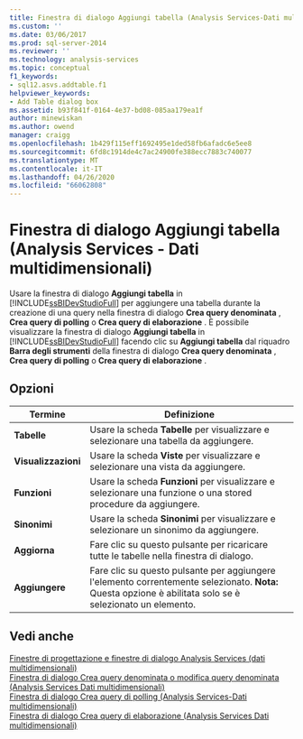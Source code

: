 ```yaml
---
title: Finestra di dialogo Aggiungi tabella (Analysis Services-Dati multidimensionali) | Microsoft Docs
ms.custom: ''
ms.date: 03/06/2017
ms.prod: sql-server-2014
ms.reviewer: ''
ms.technology: analysis-services
ms.topic: conceptual
f1_keywords:
- sql12.asvs.addtable.f1
helpviewer_keywords:
- Add Table dialog box
ms.assetid: b93f841f-0164-4e37-bd08-085aa179ea1f
author: minewiskan
ms.author: owend
manager: craigg
ms.openlocfilehash: 1b429f115eff1692495e1ded58fb6afadc6e5ee8
ms.sourcegitcommit: 6fd8c1914de4c7ac24900fe388ecc7883c740077
ms.translationtype: MT
ms.contentlocale: it-IT
ms.lasthandoff: 04/26/2020
ms.locfileid: "66062808"
---
```

# <a name="add-table-dialog-box-analysis-services---multidimensional-data"></a>Finestra di dialogo Aggiungi tabella (Analysis Services - Dati multidimensionali)
  Usare la finestra di dialogo **Aggiungi tabella** in [!INCLUDE[ssBIDevStudioFull](../includes/ssbidevstudiofull-md.md)] per aggiungere una tabella durante la creazione di una query nella finestra di dialogo **Crea query denominata** , **Crea query di polling** o **Crea query di elaborazione** . È possibile visualizzare la finestra di dialogo **Aggiungi tabella** in [!INCLUDE[ssBIDevStudioFull](../includes/ssbidevstudiofull-md.md)] facendo clic su **Aggiungi tabella** dal riquadro **Barra degli strumenti** della finestra di dialogo **Crea query denominata** , **Crea query di polling** o **Crea query di elaborazione** .  
  
## <a name="options"></a>Opzioni  
  
|Termine|Definizione|  
|----------|----------------|  
|**Tabelle**|Usare la scheda **Tabelle** per visualizzare e selezionare una tabella da aggiungere.|  
|**Visualizzazioni**|Usare la scheda **Viste** per visualizzare e selezionare una vista da aggiungere.|  
|**Funzioni**|Usare la scheda **Funzioni** per visualizzare e selezionare una funzione o una stored procedure da aggiungere.|  
|**Sinonimi**|Usare la scheda **Sinonimi** per visualizzare e selezionare un sinonimo da aggiungere.|  
|**Aggiorna**|Fare clic su questo pulsante per ricaricare tutte le tabelle nella finestra di dialogo.|  
|**Aggiungere**|Fare clic su questo pulsante per aggiungere l'elemento correntemente selezionato. **Nota:**  Questa opzione è abilitata solo se è selezionato un elemento.|  
  
## <a name="see-also"></a>Vedi anche  
 [Finestre di progettazione e finestre di dialogo Analysis Services &#40;dati multidimensionali&#41;](analysis-services-designers-and-dialog-boxes-multidimensional-data.md)   
 [Finestra di dialogo Crea query denominata o modifica query denominata &#40;Analysis Services Dati multidimensionali&#41;](create-or-edit-named-query-dialog-box-analysis-services-multidimensional-data.md)   
 [Finestra di dialogo Crea query di polling &#40;Analysis Services-Dati multidimensionali&#41;](create-polling-query-dialog-box-analysis-services-multidimensional-data.md)   
 [Finestra di dialogo Crea query di elaborazione &#40;Analysis Services Dati multidimensionali&#41;](create-processing-query-dialog-box-analysis-services-multidimensional-data.md)  
  
  
